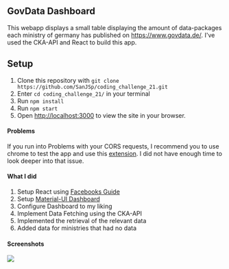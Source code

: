 ## GovData Dashboard

This webapp displays a small table displaying the amount of data-packages each ministry of germany has published on https://www.govdata.de/.
I've used the CKA-API and React to build this app.

## Setup

1. Clone this repository with `git clone https://github.com/SanJSp/coding_challenge_21.git`
2. Enter `cd coding_challenge_21/` in your terminal
3. Run `npm install`
4. Run `npm start`
5. Open [http://localhost:3000](http://localhost:3000) to view the site in your browser.

#### Problems

If you run into Problems with your CORS requests, I recommend you to use chrome to test the app and use this [extension](https://chrome.google.com/webstore/detail/moesif-origin-cors-change/digfbfaphojjndkpccljibejjbppifbc). I did not have enough time to look deeper into that issue.

#### What I did

1. Setup React using [Facebooks Guide](https://reactjs.org/docs/create-a-new-react-app.html#create-react-app)
2. Setup [Material-UI Dashboard](https://medium.com/swlh/building-dashboards-quickly-with-react-and-material-ui-627074ff99ff)
3. Configure Dashboard to my liking
4. Implement Data Fetching using the CKA-API
5. Implemented the retrieval of the relevant data
6. Added data for ministries that had no data

#### Screenshots

![](https://i.imgur.com/y9pRw83.png)
